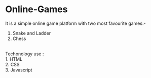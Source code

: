 # Online-Games
It is a simple online game platform with two most favourite games:-
<br>
1. Snake and Ladder<br>
2. Chess
<br>
Techonology use : <br>
1. HTML<br>
2. CSS<br>
3. Javascript
